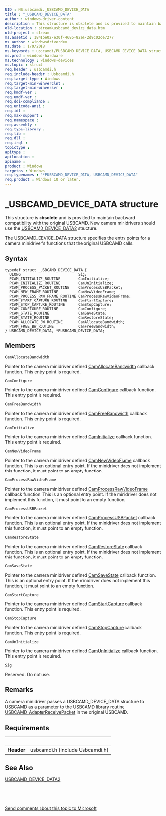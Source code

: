 ```yaml
---
UID : NS:usbcamdi._USBCAMD_DEVICE_DATA
title : "_USBCAMD_DEVICE_DATA"
author : windows-driver-content
description : This structure is obsolete and is provided to maintain backward compatibility with the original USBCAMD.
old-location : stream\usbcamd_device_data.htm
old-project : stream
ms.assetid : 1841be02-e30f-4685-82ea-2d9c02ce7277
ms.author : windowsdriverdev
ms.date : 1/9/2018
ms.keywords : usbcamdi/PUSBCAMD_DEVICE_DATA, USBCAMD_DEVICE_DATA structure [Streaming Media Devices], _USBCAMD_DEVICE_DATA, USBCAMD_DEVICE_DATA, usbcamdi/USBCAMD_DEVICE_DATA, PUSBCAMD_DEVICE_DATA structure pointer [Streaming Media Devices], PUSBCAMD_DEVICE_DATA, *PUSBCAMD_DEVICE_DATA, usbcmdpr_1e4ea0e1-71e0-4c0e-a2bd-668f8fac9b02.xml, stream.usbcamd_device_data
ms.prod : windows-hardware
ms.technology : windows-devices
ms.topic : struct
req.header : usbcamdi.h
req.include-header : Usbcamdi.h
req.target-type : Windows
req.target-min-winverclnt : 
req.target-min-winversvr : 
req.kmdf-ver : 
req.umdf-ver : 
req.ddi-compliance : 
req.unicode-ansi : 
req.idl : 
req.max-support : 
req.namespace : 
req.assembly : 
req.type-library : 
req.lib : 
req.dll : 
req.irql : 
topictype : 
apitype : 
apilocation : 
apiname : 
product : Windows
targetos : Windows
req.typenames : "*PUSBCAMD_DEVICE_DATA, USBCAMD_DEVICE_DATA"
req.product : Windows 10 or later.
---
```


# _USBCAMD_DEVICE_DATA structure
This structure is <b>obsolete</b> and is provided to maintain backward compatibility with the original USBCAMD. New camera minidrivers should use the <a href="..\usbcamdi\ns-usbcamdi-_usbcamd_device_data2.md">USBCAMD_DEVICE_DATA2</a> structure.

The USBCAMD_DEVICE_DATA structure specifies the entry points for a camera minidriver's functions that the original USBCAMD calls.

## Syntax
````
typedef struct _USBCAMD_DEVICE_DATA {
  ULONG                          Sig;
  PCAM_INITIALIZE_ROUTINE        CamInitialize;
  PCAM_INITIALIZE_ROUTINE        CamUnInitialize;
  PCAM_PROCESS_PACKET_ROUTINE    CamProcessUSBPacket;
  PCAM_NEW_FRAME_ROUTINE         CamNewVideoFrame;
  PCAM_PROCESS_RAW_FRAME_ROUTINE CamProcessRawVideoFrame;
  PCAM_START_CAPTURE_ROUTINE     CamStartCapture;
  PCAM_STOP_CAPTURE_ROUTINE      CamStopCapture;
  PCAM_CONFIGURE_ROUTINE         CamConfigure;
  PCAM_STATE_ROUTINE             CamSaveState;
  PCAM_STATE_ROUTINE             CamRestoreState;
  PCAM_ALLOCATE_BW_ROUTINE       CamAllocateBandwidth;
  PCAM_FREE_BW_ROUTINE           CamFreeBandwidth;
} USBCAMD_DEVICE_DATA, *PUSBCAMD_DEVICE_DATA;
````

## Members


`CamAllocateBandwidth`

Pointer to the camera minidriver defined <a href="..\usbcamdi\nc-usbcamdi-pcam_allocate_bw_routine.md">CamAllocateBandwidth</a> callback function. This entry point is required.

`CamConfigure`

Pointer to the camera minidriver defined <a href="..\usbcamdi\nc-usbcamdi-pcam_configure_routine.md">CamConfigure</a> callback function. This entry point is required.

`CamFreeBandwidth`

Pointer to the camera minidriver defined <a href="..\usbcamdi\nc-usbcamdi-pcam_free_bw_routine.md">CamFreeBandwidth</a> callback function. This entry point is required.

`CamInitialize`

Pointer to the camera minidriver defined <a href="..\usbcamdi\nc-usbcamdi-pcam_initialize_routine.md">CamInitialize</a> callback function. This entry point is required.

`CamNewVideoFrame`

Pointer to the camera minidriver defined <a href="..\usbcamdi\nc-usbcamdi-pcam_new_frame_routine.md">CamNewVideoFrame</a> callback function. This is an optional entry point. If the minidriver does not implement this function, it must point to an empty function.

`CamProcessRawVideoFrame`

Pointer to the camera minidriver defined <a href="..\usbcamdi\nc-usbcamdi-pcam_process_raw_frame_routine.md">CamProcessRawVideoFrame</a> callback function. This is an optional entry point. If the minidriver does not implement this function, it must point to an empty function.

`CamProcessUSBPacket`

Pointer to the camera minidriver defined <a href="..\usbcamdi\nc-usbcamdi-pcam_process_packet_routine.md">CamProcessUSBPacket</a> callback function. This is an optional entry point. If the minidriver does not implement this function, it must point to an empty function.

`CamRestoreState`

Pointer to the camera minidriver defined <a href="..\usbcamdi\nc-usbcamdi-pcam_state_routine.md">CamRestoreState</a> callback function. This is an optional entry point. If the minidriver does not implement this function, it must point to an empty function.

`CamSaveState`

Pointer to the camera minidriver defined <a href="https://msdn.microsoft.com/library/windows/hardware/ff557635">CamSaveState</a> callback function. This is an optional entry point. If the minidriver does not implement this function, it must point to an empty function.

`CamStartCapture`

Pointer to the camera minidriver defined <a href="..\usbcamdi\nc-usbcamdi-pcam_start_capture_routine.md">CamStartCapture</a> callback function. This entry point is required.

`CamStopCapture`

Pointer to the camera minidriver defined <a href="..\usbcamdi\nc-usbcamdi-pcam_stop_capture_routine.md">CamStopCapture</a> callback function. This entry point is required.

`CamUnInitialize`

Pointer to the camera minidriver defined <a href="https://msdn.microsoft.com/library/windows/hardware/ff557646">CamUnInitialize</a> callback function. This entry point is required.

`Sig`

Reserved. Do not use.

## Remarks
A camera minidriver passes a USBCAMD_DEVICE_DATA structure to USBCAMD as a parameter to the USBCAMD library routine <a href="..\usbcamdi\nf-usbcamdi-usbcamd_adapterreceivepacket.md">USBCAMD_AdapterReceivePacket</a> in the original USBCAMD.

## Requirements
| &nbsp; | &nbsp; |
| ---- |:---- |
| **Header** | usbcamdi.h (include Usbcamdi.h) |

## See Also

<a href="..\usbcamdi\ns-usbcamdi-_usbcamd_device_data2.md">USBCAMD_DEVICE_DATA2</a>

 

 

<a href="mailto:wsddocfb@microsoft.com?subject=Documentation%20feedback [stream\stream]:%20USBCAMD_DEVICE_DATA structure%20 RELEASE:%20(1/9/2018)&amp;body=%0A%0APRIVACY STATEMENT%0A%0AWe use your feedback to improve the documentation. We don't use your email address for any other purpose, and we'll remove your email address from our system after the issue that you're reporting is fixed. While we're working to fix this issue, we might send you an email message to ask for more info. Later, we might also send you an email message to let you know that we've addressed your feedback.%0A%0AFor more info about Microsoft's privacy policy, see http://privacy.microsoft.com/en-us/default.aspx." title="Send comments about this topic to Microsoft">Send comments about this topic to Microsoft</a>